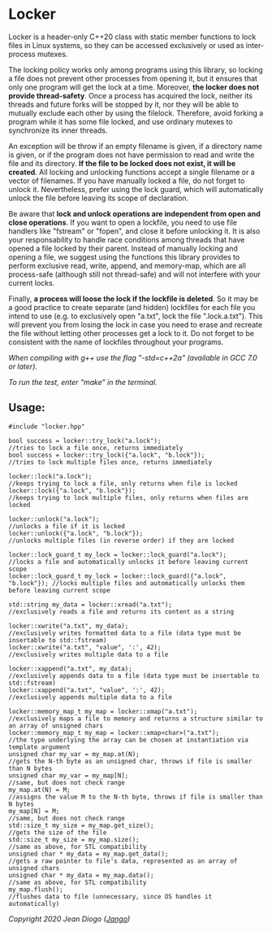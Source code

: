# Locker

Locker is a header-only C++20 class with static member functions to lock files in Linux systems, so they can be accessed exclusively or used as inter-process mutexes.

The locking policy works only among programs using this library, so locking a file does not prevent other processes from opening it, but it ensures that only one program will get the lock at a time. Moreover, **the locker does not provide thread-safety**. Once a process has acquired the lock, neither its threads and future forks will be stopped by it, nor they will be able to mutually exclude each other by using the filelock. Therefore, avoid forking a program while it has some file locked, and use ordinary mutexes to synchronize its inner threads.

An exception will be throw if an empty filename is given, if a directory name is given, or if the program does not have permission to read and write the file and its directory. **If the file to be locked does not exist, it will be created**. All locking and unlocking functions accept a single filename or a vector of filenames. If you have manually locked a file, do not forget to unlock it. Nevertheless, prefer using the lock guard, which will automatically unlock the file before leaving its scope of declaration.

Be aware that **lock and unlock operations are independent from open and close operations**. If you want to open a lockfile, you need to use file handlers like "fstream" or "fopen", and close it before unlocking it. It is also your responsability to handle race conditions among threads that have opened a file locked by their parent. Instead of manually locking and opening a file, we suggest using the functions this library provides to perform exclusive read, write, append, and memory-map, which are all process-safe (although still not thread-safe) and will not interfere with your current locks.

Finally, **a process will loose the lock if the lockfile is deleted**. So it may be a good practice to create separate (and hidden) lockfiles for each file you intend to use (e.g. to exclusively open "a.txt", lock the file ".lock.a.txt"). This will prevent you from losing the lock in case you need to erase and recreate the file without letting other processes get a lock to it. Do not forget to be consistent with the name of lockfiles throughout your programs.

*When compiling with g++ use the flag "-std=c++2a" (available in GCC 7.0 or later).*

*To run the test, enter "make" in the terminal.*

## Usage:

	#include "locker.hpp"
	
	bool success = locker::try_lock("a.lock");                               //tries to lock a file once, returns immediately
	bool success = locker::try_lock({"a.lock", "b.lock"});                   //tries to lock multiple files once, returns immediately

	locker::lock("a.lock");                                                  //keeps trying to lock a file, only returns when file is locked
	locker::lock({"a.lock", "b.lock"});                                      //keeps trying to lock multiple files, only returns when files are locked

	locker::unlock("a.lock");                                                //unlocks a file if it is locked
	locker::unlock({"a.lock", "b.lock"});                                    //unlocks multiple files (in reverse order) if they are locked

	locker::lock_guard_t my_lock = locker::lock_guard("a.lock");             //locks a file and automatically unlocks it before leaving current scope
	locker::lock_guard_t my_lock = locker::lock_guard({"a.lock", "b.lock"}); //locks multiple files and automatically unlocks them before leaving current scope

	std::string my_data = locker::xread("a.txt");                            //exclusively reads a file and returns its content as a string
	
	locker::xwrite("a.txt", my_data);                                        //exclusively writes formatted data to a file (data type must be insertable to std::fstream)
	locker::xwrite("a.txt", "value", ':', 42);                               //exclusively writes multiple data to a file

	locker::xappend("a.txt", my_data);                                       //exclusively appends data to a file (data type must be insertable to std::fstream)
	locker::xappend("a.txt", "value", ':', 42);                              //exclusively appends multiple data to a file
	
	locker::memory_map_t my_map = locker::xmap("a.txt");                     //exclusively maps a file to memory and returns a structure similar to an array of unsigned chars
	locker::memory_map_t my_map = locker::xmap<char>("a.txt");               //the type underlying the array can be chosen at instantiation via template argument
	unsigned char my_var = my_map.at(N);                                     //gets the N-th byte as an unsigned char, throws if file is smaller than N bytes
	unsigned char my_var = my_map[N];                                        //same, but does not check range
	my_map.at(N) = M;                                                        //assigns the value M to the N-th byte, throws if file is smaller than N bytes
	my_map[N] = M;                                                           //same, but does not check range
	std::size_t my_size = my_map.get_size();                                 //gets the size of the file
	std::size_t my_size = my_map.size();                                     //same as above, for STL compatibility
	unsigned char * my_data = my_map.get_data();                             //gets a raw pointer to file's data, represented as an array of unsigned chars
	unsigned char * my_data = my_map.data();                                 //same as above, for STL compatibility
	my_map.flush();                                                          //flushes data to file (unnecessary, since OS handles it automatically)

*Copyright 2020 Jean Diogo ([Jango](mailto:jeandiogo@gmail.com))*

